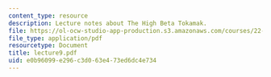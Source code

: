 ```yaml
---
content_type: resource
description: Lecture notes about The High Beta Tokamak.
file: https://ol-ocw-studio-app-production.s3.amazonaws.com/courses/22-615-mhd-theory-of-fusion-systems-spring-2007/e0b96099e296c3d063e473ed6dc4e734_lecture9.pdf
file_type: application/pdf
resourcetype: Document
title: lecture9.pdf
uid: e0b96099-e296-c3d0-63e4-73ed6dc4e734
---
```

